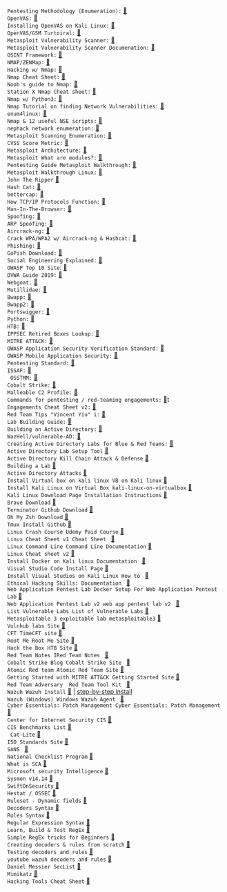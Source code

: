 `Pentesting Methodology (Enumeration):` [🔗](https://medium.com/@nclvnp/enumeration-1976c5d55b1b )<br>
`OpenVAS:` [🔗](https://www.openvas.org/) <br>
`Installing OpenVAS on Kali Linux:` [🔗](https://agix.com.au/installing-openvas-on-kali-in-2020/) <br>
`OpenVAS/GSM Turtoiral:` [🔗](https://securitytrails.com/blog/openvas-vulnerability-scanner)  <br>
`Metasploit Vulnerability Scanner:` [🔗](https://linuxhint.com/metasploit_vurnerability_scanner_linux/) <br>
`Metasploit Vulnerability Scanner Documenation:` [🔗]( https://www.offsec.com/metasploit-unleashed/vulnerability-scanning) <br>
`OSINT Framework:` [🔗](https://osintframework.com/) <br>
`NMAP/ZENMap:` [🔗](https://nmap.org/download.html) <br>
`Hacking w/ Nmap:` [🔗](https://www.youtube.com/watch?v=_JvtO-oe8k8) <br>
`Nmap Cheat Sheet:` [🔗](https://hackertarget.com/nmap-cheatsheet-a-quick-reference-guide/) <br>
`Noob's guide to Nmap:` [🔗](https://www.linux.com/training-tutorials/beginners-guide-nmap/) <br>
`Station X Nmap Cheat sheet:` [🔗](https://www.stationx.net/nmap-cheat-sheet/) <br>
`Nmap w/ Python3:` [🔗](https://pypi.org/project/python3-nmap/) <br>
`Nmap Tutorial on finding Network Vulnerabilities:` [🔗](https://www.youtube.com/watch?v=4t4kBkMsDbQ) <br>
`enum4linux:` [🔗](https://labs.portcullis.co.uk/tools/enum4linux/#:~:text=Enum4linux%20is%20a%20tool%20for,%2C%20rpclient%2C%20net%20and%20nmblookup.url) <br>
`Nmap & 12 useful NSE scripts:` [🔗]( https://research.securitum.com/nmap-and-12-useful-nse-scripts/ )<br>
`nephack network enumeration:` [🔗](https://www.nephack.com/metasploit-basic-enumeration) <br>
`Metasploit Scanning Enumeration:` [🔗](https://asecuritysite.com/csn10107_lab05.pdf) <br>
`CVSS Score Metric:` [🔗](https://www.balbix.com/insights/understanding-cvss-scores/) <br>
`Metasploit Architecture:` [🔗](https://www.offsec.com/metasploit-unleashed/metasploit-architecture) <br>
`Metasploit What are modules?:` [🔗](https://www.varonis.com/blog/what-is-metasploit) <br>
`Pentesting Guide Metasploit Walkthrough:` [🔗](https://stuffwithaurum.com/2015/06/14/metasploitable-2-walkthrough-an-exploitation-guide/) <br>
`Metasploit Walkthrough Linux:` [🔗](https://stuffwithaurum.com/2020/04/17/metasploitable-3-linux-an-exploitation-guide/) <br>
`John The Ripper` [🔗](https://countuponsecurity.files.wordpress.com/2016/09/jtr-cheat-sheet.pdf&ved=2ahUKEwiyuLm5vOLuAhVhu1kKHZOhDxAQFjAAegQIARAB&usg=AOvVaw3pcj4E387RoazPnuRH7LDTu)<br>
`Hash Cat:` [🔗](https://www.blackhillsinfosec.com/wp-content/uploads/2020/09/HashcatCheatSheet.v2018.1b.pdf) <br>
`bettercap:` [🔗](https://www.bettercap.org/) <br>
`How TCP/IP Protocols Function:` [🔗](https://docs.oracle.com/cd/E18752_01/html/816-4554/ipov-29.html) <br>
`Man-In-The-Browser:` [🔗](https://doubleoctopus.com/security-wiki/threats-and-tools/man-in-the-browser-attack/) <br>
`Spoofing:` [🔗](https://www.cyberpunk.rs/whats-spoofing-and-how-to-defend-agai) <br>
`ARP Spoofing:` [🔗](https://huzeifabhai.blogspot.com/2011/08/arp-spoofing-explained.html) <br>
`Aircrack-ng:` [🔗](https://www.aircrack-ng.org/doku.php?id=cracking_wpa) <br>
`Crack WPA/WPA2 w/ Aircrack-ng & Hashcat:` [🔗](https://medium.com/@brannondorsey/crack-wpa-wpa2-wi-fi-routers-with-aircrack-ng-and-hashcat-a5a5d3ffea46) <br>
`Phishing:` [🔗](https://www.ired.team/offensive-security/initial-access/phishing-with-gophish-and-digitalocean) <br>
`GoPish Download:` [🔗](https://github.com/gophish/gophish/releases) <br>
`Social Engineering Explained:` [🔗](https://www.tripwire.com/state-of-security/5-social-engineering-attacks-to-watch-out-for)  <br>
`OWASP Top 10 Site`: [🔗](https://owasp.org/www-project-top-ten/) <br>
`DVWA Guide 2019:` [🔗](https://github.com/keewenaw/dvwa-guide-2019/tree/master/low) <br>
`Webgoat:`  [🔗](https://offensivehack.wordpress.com/2018/07/17/webgoat-walkthrough/) <br>
`Mutillidae:` [🔗](https://matrixlabsblog.wordpress.com/2019/04/14/owasp-mutillidae-walkthrough/) <br>
`Bwapp:` [🔗](https://jaiguptanick.github.io/Blog/blog/Walkthrough_of_bWAPP_solutions_A1_injection_writeups/) <br>
`Bwapp2:` [🔗](https://jaiguptanick.github.io/Blog/blog/Walkthrough_of_bWAPP_solutions_A4_Insecure_Direct_Object_References_writeups/) <br>
`Portswigger:` [🔗](https://portswigger.net/web-security/all-labs) <br>
`Python:` [🔗](https://github.com/wilfredinni/python-cheatsheet)  <br>
`HTB:` [🔗](https://www.youtube.com/c/ippsec/videos) <br>
`IPPSEC Retired Boxes Lookup:` [🔗](https://ippsec.rocks/?) <br>
`MITRE ATT&CK:` [🔗](https://attack.mitre.org/) <br>
`OWASP Application Security Verification Standard:` [🔗](https://owasp.org/www-project-application-security-verification-standard/) <br>
`OWASP Mobile Application Security:` [🔗](https://owasp.org/www-project-mobile-app-security/) <br>
`Pentesting Standard:` [🔗](http://www.pentest-standard.org/index.php/Main_Page) <br>
`ISSAF:` [🔗](https://untrustednetwork.net/files/issaf0.2.1.pdf) <br>
` OSSTMM:` [🔗](https://www.isecom.org/OSSTMM.3.pdf) <br>
`Cobalt Strike:` [🔗](https://www.cobaltstrike.com/training/) <br>
`Malleable C2 Profile:` [🔗](https://raw.githubusercontent.com/bigb0sss/RedTeam-OffensiveSecurity/master/01-CobaltStrike/malleable_C2_profile/CS4.0_guideline.profile) <br>
`Commands for pentesting / red-teaming engagements:` [🔗](https://www.ired.team/offensive-security-experiments/offensive-security-cheetsheets)t <br>
`Engagements Cheat Sheet v2:` [🔗](https://www.ired.team/offensive-security-experiments/offensive-security-cheetsheets) <br>
`Red Team Tips "Vincent Yiu" i:` [🔗](https://www.vincentyiu.com/red-team-tips) <br>
`Lab Building Guide:` [🔗](https://medium.com/@vartaisecurity/lab-building-guide-virtual-active-directory-5f0d0c8eb907) <br>
`Building an Active Directory:` [🔗](https://robertscocca.medium.com/building-an-active-directory-lab-82170dd73fb4) <br>
`WazHell/vulnerable-AD:` [🔗](https://github.com/WazeHell/vulnerable-AD) <br>
`Creating Active Directory Labs for Blue & Red Teams:` [🔗](https://sec-consult.com/blog/detail/creating-active-directory-labs-for-blue-and-red-teams/) <br>
`Active Directory Lab Setup Tool` [🔗](https://browninfosecguy.com/Active-Directory-Lab-Setup-Tool) <br>
`Active Directory Kill Chain Attack & Defense` [🔗](https://github.com/infosecn1nja/AD-Attack-Defense/blob/master/README.md)<br>
`Building a Lab` [🔗](https://github.com/rmusser01/Infosec_Reference/blob/master/Draft/Building_A_Lab.md#AD) <br>
`Active Directory Attacks` [🔗](https://github.com/swisskyrepo/PayloadsAllTheThings/blob/master/Methodology%20and%20Resources/Active%20Directory%20Attack.md) <br>
`Install Virtual box on kali linux VB on Kali linux` [🔗](https://computingforgeeks.com/install-virtualbox-on-kali-linux-linux-mint/) <br>
`Install Kali Linux on Virtual Box kali-linux-on-virtualbox` [🔗](https://phoenixnap.com/kb/how-to-install-kali-linux-on-virtualbox) <br>
`Kali Linux Download Page Installation Instructions` [🔗](https://www.kali.org/docs/installation) <br>
`Brave Download` [🔗](https://brave.com/linux/) <br>
`Terminator Github Download` [🔗](https://github.com/gnome-terminator/terminator) <br>
`Oh My Zsh Download` [🔗](https://github.com/ohmyzsh/ohmyzshv) <br>
`Tmux Install Github` [🔗](https://github.com/gpakosz/.tmux) <br>
`Linux Crash Course Udemy Paid Course` [🔗](https://www.udemy.com/course/complete-linux-command-line-and-terminal-productivity/?referralCode=C04E03F051295B7035C0) <br>
`Linux Cheat Sheet v1 Cheat Sheet ` [🔗](https://linoxide.com/guide/linux-cheat-sheet.png) <br>
`Linux Command Line Command Line Documentation` [🔗](https://cheatography.com/davechild/cheat-sheets/linux-command-line/) <br>
`Linux Cheat sheet v2` [🔗](https://phoenixnap.com/kb/linux-commands-cheat-sheet) <br>
`Install Docker on Kali linux Documentation ` [🔗](https://linuxhint.com/install_docker_kali_linux/) <br>
`Visual Studio Code Install Page` [🔗](https://code.visualstudio.com/download) <br>
`Install Visual Studios on Kali Linux How to ` [🔗](https://computingforgeeks.com/how-to-install-visual-studio-code-on-kali-linux/) <br>
`Ethical Hacking Skills: Documentation ` [🔗](https://www.tutorialspoint.com/ethical_hacking/ethical_hacking_skills.htm) <br>
`Web Application Pentest Lab Docker Setup For Web Application Pentest Lab` [🔗](https://www.hackingarticles.in/web-application-pentest-lab-setup-using-docker/) <br>
`Web Application Pentest Lab v2 web app pentest lab v2 ` [🔗](https://medium.com/@riddhishsarode13/web-application-pentest-lab-setup-using-docker-install-docker-and-start-hacking-2b6722717fb5) <br>
`List Vulnerable Labs List of Vulnerable Labs` [🔗](https://github.com/kaiiyer/awesome-vulnerable) <br>
`Metasploitable 3 exploitable lab metasploitable3` [🔗](https://github.com/rapid7/metasploitable3) <br>
`Vulnhub labs Site` [🔗](https://www.vulnhub.com/) <br>
`CFT TimeCFT site` [🔗](https://ctftime.org/) <br>
`Root Me Root Me Site` [🔗](https://www.root-me.org/) <br>
`Hack the Box HTB Site` [🔗](https://www.hackthebox.com/) <br>
`Red Team Notes IRed Team Notes ` [🔗](https://www.ired.team/) <br>
`Cobalt Strike Blog Cobalt Strike Site ` [🔗](https://www.cobaltstrike.com/) <br>
`Atomic Red team Atomic Red Team Site` [🔗](https://github.com/redcanaryco/atomic-red-team) <br>
`Getting Started with MITRE ATT&CK Getting Started Site` [🔗](https://medium.com/mitre-attack/getting-started-with-attack-red-29f074ccf7e3) <br>
`Red Team Adversary  Red Team Tool Kit ` [🔗](https://0x1.gitlab.io/pentesting/Red-Teaming-Toolkit) <br>
`Wazuh Wazuh Install` [🔗](https://wazuh.com/install/) | [step-by-step install](https://documentation.wazuh.com/4.0/installation-guide/open-distro/all-in-one-deployment/all_in_one.html) <br>
`Wazuh (Windows) Windows Wazuh Agent ` [🔗](https://documentation.wazuh.com/4.0/installation-guide/wazuh-agent/wazuh_agent_package_windows.html)  <br>
`Cyber Essentials: Patch Management Cyber Essentials: Patch Management` [🔗](https://www.itgovernance.co.uk/patch-management) <br>
`Center for Internet Security CIS` [🔗](https://www.cisecurity.org/) <br>
`CIS Benchmarks List` [🔗](https://www.cisecurity.org/cis-benchmarkshttps://www.cisecurity.org/cis-benchmarks) <br>
` Cat-Lite` [🔗](https://learn.cisecurity.org/cis-cat-lite) <br>
`ISO Standards Site` [🔗](https://www.iso.org/standards.html) <br>
`SANS ` [🔗](https://www.sans.org/information-security-policy/) <br>
`National Checklist Program` [🔗](https://ncp.nist.gov/repository) <br>
`What is SCA` [🔗](https://documentation.wazuh.com/current/user-manual/capabilities/sec-config-assessment/what-is-it.html) <br>
`Microsoft security Intelligence` [🔗](https://www.microsoft.com/en-us/wdsi/threats) <br>
`Sysmon v14.14` [🔗](https://learn.microsoft.com/en-us/sysinternals/downloads/sysmon) <br>
`SwiftOnSecurity` [🔗](https://github.com/SwiftOnSecurity/sysmon-config/blob/master/sysmonconfig-export.xml) <br>
`Hestat / OSSEC` [🔗](https://github.com/Hestat/ossec-sysmon) <br>
`Ruleset - Dynamic fields` [🔗](https://documentation.wazuh.com/current/user-manual/ruleset/dynamic-fields.html) <br>
`Decoders Syntax` [🔗](https://documentation.wazuh.com/current/user-manual/ruleset/ruleset-xml-syntax/decoders.html) <br>
`Rules Syntax` [🔗](https://documentation.wazuh.com/current/user-manual/ruleset/ruleset-xml-syntax/rules.html) <br>
`Regular Expression Syntax` [🔗](https://documentation.wazuh.com/current/user-manual/ruleset/ruleset-xml-syntax/regex.html) <br>
`Learn, Build & Test RegEx` [🔗](https://regexr.com/) <br>
`Simple RegEx tricks for Beginners` [🔗](https://www.freecodecamp.org/news/simple-regex-tricks-for-beginners-3acb3fa257cb) <br>
`Creating decoders & rules from scratch` [🔗](https://wazuh.com/blog/creating-decoders-and-rules-from-scratch/) <br>
`Testing decoders and rules` [🔗](https://documentation.wazuh.com/current/user-manual/ruleset/testing.html) <br>
`youtube wazuh decoders and rules` [🔗](https://www.youtube.com/watch?v=2HMo4h7elAA) <br>
`Daniel Messier SecList` [🔗](https://github.com/danielmiessler/SecLists) <br>
`Mimikatz` [🔗](https://github.com/gentilkiwi/mimikatz/release) <br>
`Hacking Tools Cheat Sheet` [🔗](https://www.compass-security.com/fileadmin/Research/White_Papers/2019-01_hacking-tools-cheat-sheet.pdf) <br>

